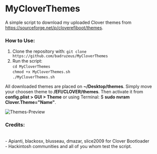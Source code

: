 # MyCloverThemes
A simple script to download my uploaded Clover themes from https://sourceforge.net/p/cloverefiboot/themes.

### How to Use:
1. Clone the repository with: `git clone https://github.com/badruzeus/MyCloverThemes`
2. Run the script:
<br>`cd MyCloverThemes`
<br>`chmod +x MyCloverThemes.sh`
<br>`./MyCloverThemes.sh`

All downloaded themes are placed on <b>~/Desktop/themes</b>.
Simply move your choosen theme to <b>/EFI/CLOVER/themes</b>.
Then activate it from <b>config.plist > GUI > Theme</b>
or using Terminal: $ <b>sudo nvram Clover.Theme="Name"</b>.


![Themes-Preview](https://github.com/badruzeus/MyCloverThemes/blob/master/Themes-Preview.png)

### Credits:
<br>- Apianti, blackosx, blusseau, dmazar, slice2009 for Clover Bootloader
<br>- Hackintosh communities and all of you whom test the script.
